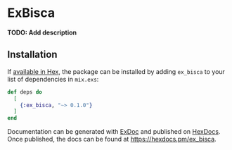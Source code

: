 # ExBisca

**TODO: Add description**

## Installation

If [available in Hex](https://hex.pm/docs/publish), the package can be installed
by adding `ex_bisca` to your list of dependencies in `mix.exs`:

```elixir
def deps do
  [
    {:ex_bisca, "~> 0.1.0"}
  ]
end
```

Documentation can be generated with [ExDoc](https://github.com/elixir-lang/ex_doc)
and published on [HexDocs](https://hexdocs.pm). Once published, the docs can
be found at <https://hexdocs.pm/ex_bisca>.

